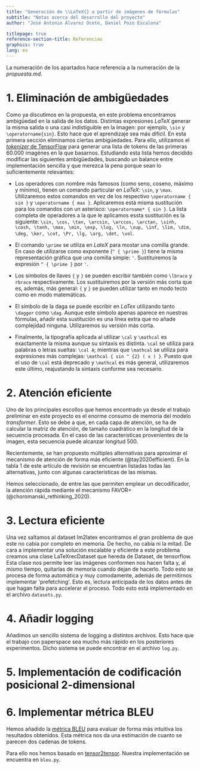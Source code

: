 ```yaml
---
title: "Generación de \\LaTeX{} a partir de imágenes de fórmulas"
subtitle: "Notas acerca del desarrollo del proyecto"
author: "José Antonio Álvarez Ocete, Daniel Pozo Escalona"

titlepage: true
reference-section-title: Referencias
graphics: true
lang: es
---
```


La numeración de los apartados hace referencia a la numeración de la
*propuesta.md*.

# 1. Eliminación de ambigüedades

Como ya discutimos en la propuesta, en este problema encontramos ambigüedad en
la salida de los datos. Distintas expresiones $LaTeX$ generar la misma salida o
una casi indistiguible en la imagen: por ejemplo, `\sin` y `\operatorname{sin}`.
Esto hace que el aprendizaje sea  más difícil. En esta primera sección
eliminamos ciertas ambigüedades. Para ello, utilizamos el [*tokenizer* de
TensorFlow](https://www.tensorflow.org/api_docs/python/tf/keras/preprocessing/text/Tokenizer)
para generar una lista de tokens de las primeras 60.000 imagénes en la que
basarnos. Estudiando esta lista hemos decidido modificar las siguientes
ambigüedades, buscando un balance entre implementación sencilla y que merezca la
pena porque sean lo suficientemente relevantes:

- Los operadores con nombre más famosos (como seno, coseno, máximo y mínimo),
  tienen un comando particular en $LaTeX$: `\sin`, y `\max`. Utilizaremos estos
  comandos en vez de los respectivo `\operatorname { sin }` y
  `\operatorname { max }`. Aplicaremos está misma sustitución para los comandos
  con un asterisco: `\operatorname* { sin }`. La lista completa de operadores a
  la que le aplicamos essta sustitución es la siguiente: `\sin, \cos, \tan,
  \arcsin, \arccos, \arctan, \sinh, \cosh, \tanh, \max, \min, \exp, \log, \ln,
  \sup, \inf, \lim, \dim, \deg, \ker, \cot, \Pr, \lg, \arg, \det, \vol`.

- El comando `\prime` se utiliza en $LateX$ para mostar una comilla grande. En
  caso de utilizarse como exponente (`^ { \prime }`) tiene la misma
  representación gráfica que una comilla simple: `'`. Sustituiremos la expresión
  `^ { \prime }` por `'`.
- Los símbolos de llaves `{` y `}` se pueden escribir también como `\lbrace` y
  `rbrace` respectivamente. Los sustituiremos por la versión más corta que es,
  además, más general: `{` y `}` se pueden utilizar tanto en modo tecto como en
  modo matemáticas.
- El símbolo de la daga se puede escribir en $LaTex$ utilizando
  tanto `\dagger` como `\dag`. Aunque este símbolo apenas aparece en nuestras
  fórmulas, añadir esta sustitución es una línea extra que no añade complejidad
  ninguna. Utilizaremos su versión más corta.
- Finalmente, la tipografía aplicada al utilizar `\cal` y `\mathcal` es
  exactamente la misma aunque su sintaxis es distinta. `\cal` se utiliza para
  palabras o letras sueltas: `\cal A`; mientras que `\mathcal` se utiliza para
  expresiones más complejas: `\mathcal { sin ^ {2} ( x ) }`. Puesto que el uso
  de `\cal` está deprecado y `\mathcal` es más general, utilizaremos este
  último, reajustando la sintaxis conforme sea necesario.

# 2. Atención eficiente

Uno de los principales escollos que hemos encontrado ya desde el trabajo
preliminar en este proyecto es el enorme consumo de memoria del modelo
*transformer*. Esto se debe a que, en cada capa de atención, se ha de calcular
la matriz de atención, de tamaño cuadrático en la longitud de la secuencia
procesada. En el caso de las características provenientes de la imagen, esta
secuencia puede alcanzar longitud 500.

Recientemente, se han propuesto múltiples alternativas para aproximar el
mecanismo de atención de forma más eficiente (@tay2020efficient). En la tabla 1
de este artículo de revisión se encuentran listadas todas las alternativas,
junto con algunas características de las mismas.

Hemos seleccionado, de entre las que permiten emplear un decodificador, la
atención rápida mediante el mecanismo FAVOR+ (@choromanski_rethinking_2020).

# 3. Lectura eficiente

Una vez saltamos al dataset Im2latex encontramos el gran problema de que este
no cabia por completo en memoria. De hecho, no cabía ni la mitad. De cara a
implementar una solución escalable y eficiente a este problema creamos una clase
LaTeXrecDataset que hereda de Dataset, de tensorflow. Esta clase nos permite
leer las imágenes conformen nos hacen falta y, al mismo tiempo, quitarlas de
memoria cuando dejan de hacerlo. Todo esto se procesa de forma automática y
muy comodamente, además de permitirnos implementar 'prefetching'. Esto es,
lectura anticipada de los datos antes de que hagan falta para accelerar el
proceso. Todo esto está implementado en el archivo `datasets.py`.

# 4. Añadir logging

Añadimos un sencillo sistema de logging a distintos archivos. Esto hace que
el trabajo con paperspace sea mucho más rápido en los posteriores experimentos.
Dicho sistema se puede encontrar en el archivo `log.py`.

# 5. Implementación de codificación posicional 2-dimensional



# 6. Implementar métrica BLEU

Hemos añadido la [métrica BLEU](https://en.wikipedia.org/wiki/BLEU) para
evaluar de forma más intuitiva los resultados obtenidos. Esta métrica nos
da una estimación de cuanto se parecen dos cadenas de tokens.

Para ello nos hemos basado en
[tensor2tensor](https://github.com/tensorflow/tensor2tensor/blob/master/tensor2tensor/utils/bleu_hook.py#L132). Nuestra implementación se encuentra en `bleu.py`.